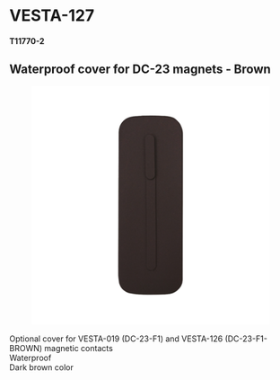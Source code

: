 # VESTA-127

#### T11770-2

## Waterproof cover for DC-23 magnets - Brown

<figure><img src=".gitbook/assets/image (6) (1) (1) (1) (1) (1) (1).png" alt=""><figcaption></figcaption></figure>

Optional cover for VESTA-019 (DC-23-F1) and VESTA-126 (DC-23-F1-BROWN) magnetic contacts
\
Waterproof
\
Dark brown color
